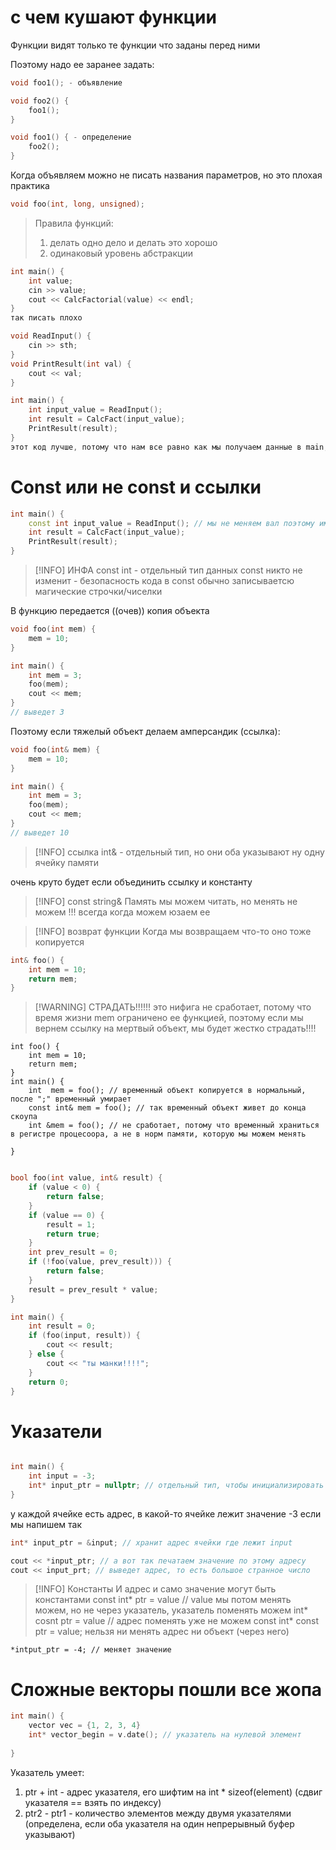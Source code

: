 # с чем кушают функции
Функции видят только те функции что заданы перед ними


Поэтому надо ее заранее задать:
```cpp
void foo1(); - объявление

void foo2() {
	foo1();
}

void foo1() { - определение
	foo2();
}
```


Когда объявляем можно не писать названия параметров, но это плохая практика
```cpp
void foo(int, long, unsigned);
```


>Правила функций:
> 1. делать одно дело и делать это хорошо
> 2. одинаковый уровень абстракции


```cpp
int main() {
	int value;
	cin >> value;
	cout << CalcFactorial(value) << endl;
}
так писать плохо
```

```cpp
void ReadInput() {
	cin >> sth;
}
void PrintResult(int val) {
	cout << val;
}

int main() {
	int input_value = ReadInput();
	int result = CalcFact(input_value);
	PrintResult(result);
}
этот код лучше, потому что нам все равно как мы получаем данные в main, ведь ввод данных может поменяться
```


# Const или не const и ссылки

```cpp
int main() {
	const int input_value = ReadInput(); // мы не меняем вал поэтому имеет смысл сделать ее константой
	int result = CalcFact(input_value);
	PrintResult(result);
}
```
> [!INFO] ИНФА
>const int - отдельный тип данных
>const никто не изменит - безопасность кода
>в const обычно записываетсю магические строчки/чиселки

В функцию передается ((очев)) копия объекта
```cpp
void foo(int mem) {
	mem = 10;
}

int main() {
	int mem = 3;
	foo(mem);
	cout << mem;
}
// выведет 3
```

Поэтому если тяжелый объект делаем амперсандик (ссылка):
```cpp
void foo(int& mem) {
	mem = 10;
}

int main() {
	int mem = 3;
	foo(mem);
	cout << mem;
}
// выведет 10
```

> [!INFO] ссылка
> int& - отдельный тип, но они оба указывают ну одну ячейку памяти 

очень круто будет если объединить ссылку и константу
> [!INFO] const string&
>Память мы можем читать, но менять не можем
>!!! всегда когда можем юзаем ее

>[!INFO] возврат функции
>Когда мы возвращаем что-то оно тоже копируется

```cpp
int& foo() {
	int mem = 10;
	return mem;
}
```

> [!WARNING] СТРАДАТЬ!!!!!!
> это нифига не сработает, потому что время жизни mem ограничено ее функцией, поэтому если мы вернем ссылку на мертвый объект, мы будет жестко страдать!!!!

```
int foo() {
	int mem = 10;
	return mem;
}
int main() {
	int  mem = foo(); // временный объект копируется в нормальный, после ";" временный умирает
	const int& mem = foo(); // так временный объект живет до конца скоупа
	int &mem = foo(); // не сработает, потому что временный храниться в регистре процесоора, а не в норм памяти, которую мы можем менять
	
}
```


```cpp

bool foo(int value, int& result) {
	if (value < 0) {
		return false;
	}
	if (value == 0) {
		result = 1;
		return true;
	}
	int prev_result = 0;
	if (!foo(value, prev_result))) {
		return false;
	}
	result = prev_result * value;	
}

int main() {
	int result = 0;
	if (foo(input, result)) {
		cout << result;
	} else {
		cout << "ты манки!!!!";
	}
	return 0;
}
```

# Указатели
```cpp

int main() {
	int input = -3;
	int* input_ptr = nullptr; // отдельный тип, чтобы инициализировать указатель
}
```
у каждой ячейке есть адрес, в какой-то ячейке лежит значение -3
если мы напишем так
```cpp
int* input_ptr = &input; // хранит адрес ячейки где лежит input

cout << *input_ptr; // а вот так печатаем значение по этому адресу
cout << input_prt; // выведет адрес, то есть большое странное число
```

> [!INFO] Константы
> И адрес и само значение могут быть константами
> const int* ptr = value // value мы потом менять можем, но не через указатель, указатель поменять можем
> int* cosnt ptr = value // адрес поменять уже не можем
> const int* const ptr = value;
> нельзя ни менять адрес ни объект (через него)

```
*intput_ptr = -4; // меняет значение
```


# Сложные векторы пошли все жопа

```cpp
int main() {
	vector vec = {1, 2, 3, 4}
	int* vector_begin = v.date(); // указатель на нулевой элемент
	
}
```

Указатель умеет:
1) ptr + int - адрес указателя, его шифтим на int * sizeof(element) (сдвиг указателя == взять по индексу)
2) ptr2 - ptr1 - количество элементов между двумя указателями (определена, если оба указателя на один непрерывный буфер указывают)

